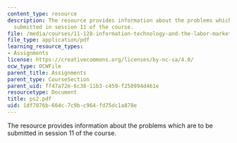 ```yaml
---
content_type: resource
description: The resource provides information about the problems which are to be
  submitted in session 11 of the course.
file: /media/courses/11-128-information-technology-and-the-labor-market-spring-2005/1df7876b664c7c9bc964fd75dc1a878e_ps2.pdf
file_type: application/pdf
learning_resource_types:
- Assignments
license: https://creativecommons.org/licenses/by-nc-sa/4.0/
ocw_type: OCWFile
parent_title: Assignments
parent_type: CourseSection
parent_uid: ff47a72e-6c38-11b3-c459-f258994d461e
resourcetype: Document
title: ps2.pdf
uid: 1df7876b-664c-7c9b-c964-fd75dc1a878e
---
```

The resource provides information about the problems which are to be submitted in session 11 of the course.